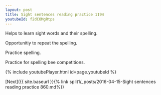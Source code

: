 ```yaml
---
layout: post
title: Sight sentences reading practice 1194
youtubeId: f2dCOMgRtps
---
```

 
 
Helps to learn sight words and their spelling.

Opportunitiy to repeat the spelling. 

Practice spelling. 
 
Practice for spelling bee competitions. 
 
{% include youtubePlayer.html id=page.youtubeId %}
 
 

[Next]({{ site.baseurl }}{% link  split1/_posts/2016-04-15-Sight sentences reading practice 860.md%})
 
